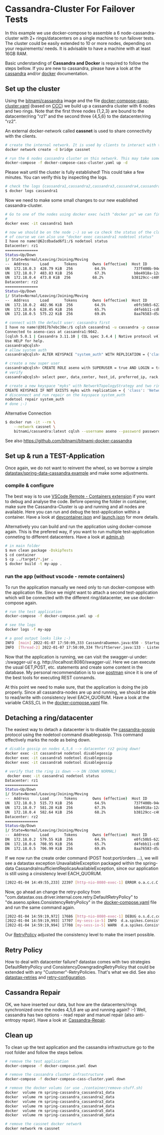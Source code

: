 # Cassandra-Cluster For Failover Tests

In this example we use docker-compose to assemble a 6 node-cassandra-cluster with 2+ rings/datacenters  on a single machine to run failover tests. The cluster could be easily extended to 10 or more nodes, depending on your requirements/ needs. It is advisable to have a machine with at least 16GB RAM.

Basic understanding of **Cassandra and Docker** is required to follow the steps bellow. If you are new to cassandra, please have a look at the [cassandra](https://cassandra.apache.org/doc/latest/) and/or [docker](https://docs.docker.com/compose/reference/) documentation.

## Set up the cluster

Using the [bitnami/cassandra](https://github.com/bitnami/bitnami-docker-cassandra) image and the file [docker-compose-cass-cluster.yaml](docker-compose-cass-cluster.yaml) (based on [CCC](https://github.com/digitalis-io/ccc)) we build up a cassandra cluster with 6 nodes and two rings. Note that the first three nodes {1,2,3} are bound to the datacenter/ring "rz1" and the second three {4,5,6} to the datacenter/ring "rz2".

An external docker-network called **cassnet** is used to share connectivity with the clients.

```bash
# create the internal network. It is used by clients to interact with the cluster
docker network create -d bridge cassnet

# run the 6 nodes cassandra cluster on this network. This may take some time. So please be patient ;-)
docker-compose -f docker-compose-cass-cluster.yaml up -d
```
Please wait until the cluster is fully established! This could take a few minutes. You can verify this by inspecting the logs.
```bash
# check the logs {cassandra1,cassandra2,cassandra3,cassandra4,cassandra5,cassandra6}
$ docker logs cassandra1
```
Now we need to make some small changes to our new esablished cassandra-cluster.

```bash
# Go to one of the nodes using docker exec (with "docker ps" we can find the container id: 371cddb87cac) or in VSCODE --> attach shell
# 
docker exec -it cassandra1 bash

# now we should be on the node ;-) so we ca check the status of the cluster. It should look similar to the following output:
# of course we can also use "docker exec cassandra1 nodetool status"
I have no name!@62cdbadad6f1:/$ nodetool status
Datacenter: rz1
===============
Status=Up/Down
|/ State=Normal/Leaving/Joining/Moving
--  Address     Load       Tokens       Owns (effective)  Host ID                               Rack
UN  172.18.0.3  428.79 KiB  256          64.5%             737f400b-94ec-46a2-a6ee-3fa0e576cf30  rack1
UN  172.18.0.7  483.83 KiB  256          67.3%             b8e4918a-12ac-41ee-ae7e-09c856dda62c  rack1
UN  172.18.0.4  473.8 KiB  256          68.2%             b38129cc-c409-4e39-be4d-8a17c2479272  rack1
Datacenter: rz2
===============
Status=Up/Down
|/ State=Normal/Leaving/Joining/Moving
--  Address     Load       Tokens       Owns (effective)  Host ID                               Rack
UN  172.18.0.2  482.96 KiB  256          64.5%             e0fc50b5-6225-4df2-9265-aa0b59a936ff  rack2
UN  172.18.0.6  628.45 KiB  256          65.7%             d4febb11-cdbb-4ca0-b7ff-910077708101  rack2
UN  172.18.0.5  575.22 KiB  256          69.8%             8aa76583-d5a1-4669-a1b6-1f40d043dc56  rack2 

# connect with the default user: cassandra first
I have no name!@3017b7ebc38e:/$ cqlsh cassandra1 -u cassandra -p cassandra
Connected to aseno-cass at cassandra1:9042.
[cqlsh 5.0.1 | Cassandra 3.11.10 | CQL spec 3.4.4 | Native protocol v4]
Use HELP for help.
cassandra@cqlsh> 
# allow system auth 
cassandra@cqlsh> ALTER KEYSPACE "system_auth" WITH REPLICATION = {'class' : 'NetworkTopologyStrategy', 'rz1' : 2, 'rz2' : 2};

# create a new super user
cassandra@cqlsh> CREATE ROLE aseno with SUPERUSER = true AND LOGIN = true and PASSWORD = 'password';
# verify
cassandra@cqlsh> select peer, data_center, host_id, preferred_ip, rack, rpc_address from system.peers;

# create a new keyspace "myks" with NetworkTopologyStrategy and two rings rz1 and rz2 for our tests
CREATE KEYSPACE IF NOT EXISTS myks with replication = { 'class': 'NetworkTopologyStrategy', 'rz1': 2, 'rz2': 2};
# disconnect and run repair on the keyspace system_auth
nodetool repair system_auth
# done ;-)
```
Alternative Connection

```bash
$ docker run -it --rm \
    --network cassnet \
    bitnami/cassandra:latest cqlsh --username aseno --password password cassandra1
```
See also https://github.com/bitnami/bitnami-docker-cassandra

## Set up & run a TEST-Application

Once again, we do not want to reinvent the wheel, so we borrow a simple [datastax/spring-data-cassandra example](https://github.com/DataStax-Examples/spring-data-starter) and make some adjustments.

### compile & configure
The best way is to use [VSCode Remote - Containers extension](https://marketplace.visualstudio.com/items?itemName=ms-vscode-remote.remote-containers) if you want to debug and analyse the code. Before opening the folder in container, make sure the Cassandra-Cluster is up and running and all nodes are available. Here you can run and debug the test-application within a container. Have a look at [devcontainer.json](.devcontainer/devcontainer.json) and [launch.json](.vscode/launch.json) for more details.

Alternatively you can build and run the application using docker-comose again. This is the prefered way, if you want to run multiple test-application conneting to different datacenters. Have a look at [admin.sh](container/admin.sh)

```bash
# in main folder 
$ mvn clean package -DskipTests
$ cd container
$ cp ../target/*.jar .
$ docker build -t my-app .
```
### run the app (without vscode - remote containers)
To run the application manually we need only to run docker-compose with the application file. Since we might want to attach a second test-application which will be connected with the different ring/datacenter, we use docker-compose again.

```bash
# run the test application
docker-compose -f docker-compose.yaml up -d

# see the logs
docker logs -f my-app

# a good output looks like ;-)
INFO  [main] 2022-01-07 17:50:09,333 CassandraDaemon.java:650 - Startup complete
INFO  [Thread-2] 2022-01-07 17:50:09,334 ThriftServer.java:133 - Listening for thrift clients...
```

Now that the application is running, we can visit the swagger-ui under: <HOST>:<PORT>/swagger-ui/ e.g. http://localhost:8080/swagger-ui/. Here we can execute the usual GET,POST, etc. statements and create some content in the database. My personal recommendation is to use [postman](https://www.postman.com/) since it is one of the best tools for executing REST connamds.

At this point we need to make sure, that the application is doing the job properly. Since all cassandra-nodes are up and running,
we should be able to read/write with consistency level EACH_QUORUM. Have a look at the variable CASS_CL in the [docker-compose.yaml](docker-compose.yaml) file.

## Detaching a ring/datacenter

The easiest way to detach a datacenter is to disable the [cassandra-gossip](https://docs.datastax.com/en/cassandra-oss/3.0/cassandra/tools/toolsDisableGossip.html) protocol using the nodetool command disablegossip. This command effectively marks the node as being down.

```bash
# disable gossip on nodes 4,5,6 --> datacenter rz2 going down!
docker exec -it cassandra4 nodetool disablegossip
docker exec -it cassandra5 nodetool disablegossip
docker exec -it cassandra6 nodetool disablegossip

# verify that the ring is down --> DN (DOWN NORMAL)
 docker exec -it cassandra1 nodetool status
Datacenter: rz1
===============
Status=Up/Down
|/ State=Normal/Leaving/Joining/Moving
--  Address     Load       Tokens       Owns (effective)  Host ID                               Rack
UN  172.18.0.3  515.73 KiB  256          64.5%             737f400b-94ec-46a2-a6ee-3fa0e576cf30  rack1
UN  172.18.0.7  581.28 KiB  256          67.3%             b8e4918a-12ac-41ee-ae7e-09c856dda62c  rack1
UN  172.18.0.4  582.64 KiB  256          68.2%             b38129cc-c409-4e39-be4d-8a17c2479272  rack1
Datacenter: rz2
===============
Status=Up/Down
|/ State=Normal/Leaving/Joining/Moving
--  Address     Load       Tokens       Owns (effective)  Host ID                               Rack
DN  172.18.0.2  579.55 KiB  256          64.5%             e0fc50b5-6225-4df2-9265-aa0b59a936ff  rack2
DN  172.18.0.6  708.95 KiB  256          65.7%             d4febb11-cdbb-4ca0-b7ff-910077708101  rack2
DN  172.18.0.5  706.99 KiB  256          69.8%             8aa76583-d5a1-4669-a1b6-1f40d043dc56  rack2
```

If we now run the create order command (POST host:port/orders ...), we will see a datastax exception UnavailableException packaged within the spring-data
CassandraInsufficientReplicasAvailableException, since our application is still using a cinsistency level EACH_QUORUM.

```bash
[2022-01-04 14:49:55,233] 22397 [http-nio-8080-exec-1] ERROR o.a.c.c.C.[.[.[.[dispatcherServlet] - Servlet.service() for servlet [dispatcherServlet] in context with path [] threw exception [Request processing failed; nested exception is org.springframework.data.cassandra.CassandraInsufficientReplicasAvailableException: Query; CQL [INSERT INTO starter_orders (order_id,product_id,added_to_order_at,product_name,product_price,product_quantity) VALUES (?,?,?,?,?,?)]; Not enough replicas available for query at consistency EACH_QUORUM (2 required but only 0 alive); nested exception is com.datastax.oss.driver.api.core.servererrors.UnavailableException: Not enough replicas available for query at consistency EACH_QUORUM (2 required but only 0 alive)] with root cause 
```

Now, go ahead an change the retry-policy from "com.datastax.oss.driver.internal.core.retry.DefaultRetryPolicy" to "de.aseno.spikes.ConsistencyRetryPolicy"
in the [docker-compose.yaml](docker-compose.yaml) file and run the same command again.

```bash
[2022-01-04 14:59:19,972] 17686 [http-nio-8080-exec-1] DEBUG o.s.d.c.core.cql.CqlTemplate - Executing prepared statement [INSERT INTO starter_orders (order_id,product_id,added_to_order_at,product_name,product_price,product_quantity) VALUES (?,?,?,?,?,?)] 
[2022-01-04 14:59:19,993] 17707 [my-sess-io-5] INFO  d.a.spikes.ConsistencyRetryPolicy - onUnavailableVerdict Alive:0 Retrycount:0 + CL: EACH_QUORUM 
[2022-01-04 14:59:19,994] 17708 [my-sess-io-5] WARN  d.a.spikes.ConsistencyRetryPolicy - EACH_QUORUM could not be reached -> Downgraded to LOCAL_QUORUM. Alive:0 Retrycount:0 
```

Our [RetryPolicy](src/main/java/de/aseno/spikes/ConsistencyRetryPolicy.java) adjusted the consistency level to make the insert possible.

## Retry Policy

How to deal with datacenter failure? datastax comes with two strategies DefaultRetryPolicy und  ConsistencyDowngradingRetryPolicy that could be extended with any "Customer"-RetryPolicies. That's what we did. See also [datastax-retries](https://docs.datastax.com/en/developer/java-driver/4.11/manual/core/retries/) and [retry-configuration](https://docs.datastax.com/en/developer/java-driver/4.11/manual/core/configuration/reference).

## Cassandra Repair

OK, we have inserted our data, but how are the datacenters/rings synchronized once the nodes 4,5,6 are up and running again? :-) Well, cassandra has two options - read repair and manuel repair (also anti-entropy repair). Have a look at: [Cassandra-Repair](https://cassandra.apache.org/doc/latest/cassandra/operating/repair.html).


## Clean up
To clean up the test application and the cassandra infrastructure go to the root folder and follow the steps bellow.

```bash
# remove the test application
docker-compose -f docker-compose.yaml down

# remove the cassandra cluster infrastructure
docker-compose -f docker-compose-cass-cluster.yaml down

# remove the docker volums (or use ./container/remove-stuff.sh)
docker  volume rm spring-cassandra_cassandra1_data
docker  volume rm spring-cassandra_cassandra2_data
docker  volume rm spring-cassandra_cassandra3_data
docker  volume rm spring-cassandra_cassandra4_data
docker  volume rm spring-cassandra_cassandra5_data
docker  volume rm spring-cassandra_cassandra6_data

# remove the cassnet docker network
docker network rm cassnet
```
